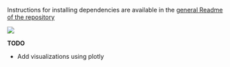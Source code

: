 Instructions for installing dependencies are available in the [general Readme of the repository](https://github.com/yusuf-madkour/FWD-Data-Analysis-Professional/blob/master/README.md)

![](https://github.com/yusuf-madkour/FWD-Data-Analysis-Professional/blob/master/bikeshare/demo.gif)

**TODO**
- Add visualizations using plotly